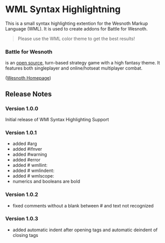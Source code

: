 # WML Syntax Highlightning

This is a small syntax highlighting extention for the Wesnoth Markup Language (WML). It is used to create addons for Battle for Wesnoth.

> Please use the WML color theme to get the best results!

### Battle for Wesnoth 
is an [open source](https://opensource.org/faq#osd), turn-based strategy game with a high fantasy theme. It features both singleplayer and online/hotseat multiplayer combat. 

([Wesnoth Homepage](https://www.wesnoth.org/))


## Release Notes

### Version 1.0.0

Initial release of WMl Syntax Highlighting Support

### Version 1.0.1

+ added \#arg
+ added \#ifnver
+ added \#warning
+ added \#error
+ added \# wmllint:
+ added \# wmlindent:
+ added \# wmlscope:
+ numerics and booleans are bold

### Version 1.0.2

+ fixed comments without a blank between \# and text not recognized

### Version 1.0.3

+ added automatic indent after opening tags and automatic deindent of closing tags
